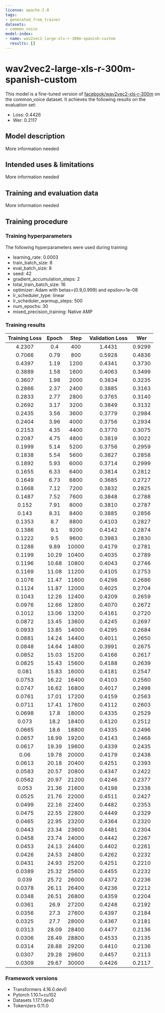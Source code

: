 ```yaml
---
license: apache-2.0
tags:
- generated_from_trainer
datasets:
- common_voice
model-index:
- name: wav2vec2-large-xls-r-300m-spanish-custom
  results: []
---
```


<!-- This model card has been generated automatically according to the information the Trainer had access to. You
should probably proofread and complete it, then remove this comment. -->

# wav2vec2-large-xls-r-300m-spanish-custom

This model is a fine-tuned version of [facebook/wav2vec2-xls-r-300m](https://huggingface.co/facebook/wav2vec2-xls-r-300m) on the common_voice dataset.
It achieves the following results on the evaluation set:
- Loss: 0.4426
- Wer: 0.2117

## Model description

More information needed

## Intended uses & limitations

More information needed

## Training and evaluation data

More information needed

## Training procedure

### Training hyperparameters

The following hyperparameters were used during training:
- learning_rate: 0.0003
- train_batch_size: 8
- eval_batch_size: 8
- seed: 42
- gradient_accumulation_steps: 2
- total_train_batch_size: 16
- optimizer: Adam with betas=(0.9,0.999) and epsilon=1e-08
- lr_scheduler_type: linear
- lr_scheduler_warmup_steps: 500
- num_epochs: 30
- mixed_precision_training: Native AMP

### Training results

| Training Loss | Epoch | Step  | Validation Loss | Wer    |
|:-------------:|:-----:|:-----:|:---------------:|:------:|
| 4.2307        | 0.4   | 400   | 1.4431          | 0.9299 |
| 0.7066        | 0.79  | 800   | 0.5928          | 0.4836 |
| 0.4397        | 1.19  | 1200  | 0.4341          | 0.3730 |
| 0.3889        | 1.58  | 1600  | 0.4063          | 0.3499 |
| 0.3607        | 1.98  | 2000  | 0.3834          | 0.3235 |
| 0.2866        | 2.37  | 2400  | 0.3885          | 0.3163 |
| 0.2833        | 2.77  | 2800  | 0.3765          | 0.3140 |
| 0.2692        | 3.17  | 3200  | 0.3849          | 0.3132 |
| 0.2435        | 3.56  | 3600  | 0.3779          | 0.2984 |
| 0.2404        | 3.96  | 4000  | 0.3756          | 0.2934 |
| 0.2153        | 4.35  | 4400  | 0.3770          | 0.3075 |
| 0.2087        | 4.75  | 4800  | 0.3819          | 0.3022 |
| 0.1999        | 5.14  | 5200  | 0.3756          | 0.2959 |
| 0.1838        | 5.54  | 5600  | 0.3827          | 0.2858 |
| 0.1892        | 5.93  | 6000  | 0.3714          | 0.2999 |
| 0.1655        | 6.33  | 6400  | 0.3814          | 0.2812 |
| 0.1649        | 6.73  | 6800  | 0.3685          | 0.2727 |
| 0.1668        | 7.12  | 7200  | 0.3832          | 0.2825 |
| 0.1487        | 7.52  | 7600  | 0.3848          | 0.2788 |
| 0.152         | 7.91  | 8000  | 0.3810          | 0.2787 |
| 0.143         | 8.31  | 8400  | 0.3885          | 0.2856 |
| 0.1353        | 8.7   | 8800  | 0.4103          | 0.2827 |
| 0.1386        | 9.1   | 9200  | 0.4142          | 0.2874 |
| 0.1222        | 9.5   | 9600  | 0.3983          | 0.2830 |
| 0.1288        | 9.89  | 10000 | 0.4179          | 0.2781 |
| 0.1199        | 10.29 | 10400 | 0.4035          | 0.2789 |
| 0.1196        | 10.68 | 10800 | 0.4043          | 0.2746 |
| 0.1169        | 11.08 | 11200 | 0.4105          | 0.2753 |
| 0.1076        | 11.47 | 11600 | 0.4298          | 0.2686 |
| 0.1124        | 11.87 | 12000 | 0.4025          | 0.2704 |
| 0.1043        | 12.26 | 12400 | 0.4209          | 0.2659 |
| 0.0976        | 12.66 | 12800 | 0.4070          | 0.2672 |
| 0.1012        | 13.06 | 13200 | 0.4161          | 0.2720 |
| 0.0872        | 13.45 | 13600 | 0.4245          | 0.2697 |
| 0.0933        | 13.85 | 14000 | 0.4295          | 0.2684 |
| 0.0881        | 14.24 | 14400 | 0.4011          | 0.2650 |
| 0.0848        | 14.64 | 14800 | 0.3991          | 0.2675 |
| 0.0852        | 15.03 | 15200 | 0.4166          | 0.2617 |
| 0.0825        | 15.43 | 15600 | 0.4188          | 0.2639 |
| 0.081         | 15.83 | 16000 | 0.4181          | 0.2547 |
| 0.0753        | 16.22 | 16400 | 0.4103          | 0.2560 |
| 0.0747        | 16.62 | 16800 | 0.4017          | 0.2498 |
| 0.0761        | 17.01 | 17200 | 0.4159          | 0.2563 |
| 0.0711        | 17.41 | 17600 | 0.4112          | 0.2603 |
| 0.0698        | 17.8  | 18000 | 0.4335          | 0.2529 |
| 0.073         | 18.2  | 18400 | 0.4120          | 0.2512 |
| 0.0665        | 18.6  | 18800 | 0.4335          | 0.2496 |
| 0.0657        | 18.99 | 19200 | 0.4143          | 0.2468 |
| 0.0617        | 19.39 | 19600 | 0.4339          | 0.2435 |
| 0.06          | 19.78 | 20000 | 0.4179          | 0.2438 |
| 0.0613        | 20.18 | 20400 | 0.4251          | 0.2393 |
| 0.0583        | 20.57 | 20800 | 0.4347          | 0.2422 |
| 0.0562        | 20.97 | 21200 | 0.4246          | 0.2377 |
| 0.053         | 21.36 | 21600 | 0.4198          | 0.2338 |
| 0.0525        | 21.76 | 22000 | 0.4511          | 0.2427 |
| 0.0499        | 22.16 | 22400 | 0.4482          | 0.2353 |
| 0.0475        | 22.55 | 22800 | 0.4449          | 0.2329 |
| 0.0465        | 22.95 | 23200 | 0.4364          | 0.2320 |
| 0.0443        | 23.34 | 23600 | 0.4481          | 0.2304 |
| 0.0458        | 23.74 | 24000 | 0.4442          | 0.2267 |
| 0.0453        | 24.13 | 24400 | 0.4402          | 0.2261 |
| 0.0426        | 24.53 | 24800 | 0.4262          | 0.2232 |
| 0.0431        | 24.93 | 25200 | 0.4251          | 0.2210 |
| 0.0389        | 25.32 | 25600 | 0.4455          | 0.2232 |
| 0.039         | 25.72 | 26000 | 0.4372          | 0.2236 |
| 0.0378        | 26.11 | 26400 | 0.4236          | 0.2212 |
| 0.0348        | 26.51 | 26800 | 0.4359          | 0.2204 |
| 0.0361        | 26.9  | 27200 | 0.4248          | 0.2192 |
| 0.0356        | 27.3  | 27600 | 0.4397          | 0.2184 |
| 0.0325        | 27.7  | 28000 | 0.4367          | 0.2181 |
| 0.0313        | 28.09 | 28400 | 0.4477          | 0.2136 |
| 0.0306        | 28.49 | 28800 | 0.4533          | 0.2135 |
| 0.0314        | 28.88 | 29200 | 0.4410          | 0.2136 |
| 0.0307        | 29.28 | 29600 | 0.4457          | 0.2113 |
| 0.0309        | 29.67 | 30000 | 0.4426          | 0.2117 |


### Framework versions

- Transformers 4.16.0.dev0
- Pytorch 1.10.1+cu102
- Datasets 1.17.1.dev0
- Tokenizers 0.11.0
